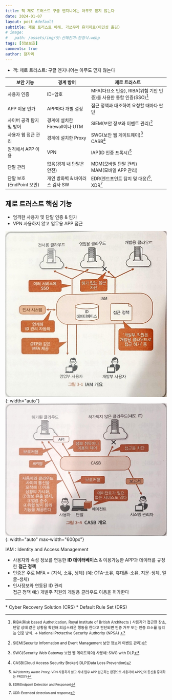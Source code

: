 ```yaml
---
title: 책 제로 트러스트 구글 엔지니어는 아무도 믿지 않는다
date: 2024-01-07
layout: post #default
subtitle: 제로 트러스트 이해, 가쓰무라 유키히로(이민성 옮김)
# image:
#   path: /assets/img/맛-산해진미-한정식.webp
tags: [정보보호]
comments: true
author: 잠자리
---
```


* 책: 제로 트러스트: 구글 엔지니어는 아무도 믿지 않는다

| 보안 기능 | 경계 방어 | 제로 트러스트 |
| --- | --- | --- |
| 사용자 인증 | ID+암호 | MFA(다요소 인증), RIBA(위험 기반 인증)를 사용한 통합 인증(SSO)[^1] |
| APP 이용 인가 | APP마다 개별 설정 | 접근 정책과 대조하여 요청할 때마다 판단 |
| 사이버 공격 탐지 및 방어 | 경계에 설치한 Firewall이나 UTM | SIEM(보안 정보와 이벤트 관리)[^2]|
| 사용자 웹 접근 관리| 경계에 설치한 Proxy | SWG(보안 웹 게이트웨이)[^3] <br> CASB[^4]| 
| 원격에서 APP 이용 | VPN | IAP(ID 인증 프록시)[^6]|
| 단말 관리 | 없음(경계 내 단말은 안전) | MDM(모바일 단말 관리) <br> MAM(모바일 APP 관리)|
| 단말 보호(EndPoint 보안) | 개인 방화벽 & 바이러스 검사 SW | EDR(엔드포인트 탐지 및 대응)[^5], XDR[^7]|

## 제로 트러스트 핵심 기능
* 엄격한 사용자 및 단말 인증 & 인가
* VPN 사용하지 않고 업무용 APP 접근

![IAM개요](/assets/img/IAM개요.png){: width="auto"}  
![CASB 개요](/assets/img/CASB-개요.png){: width="auto" max-width="600px"}

IAM 
: Identity and Access Management  
* 사용자와 속성 정보를 연동한 **ID 데이터베이스** & 이용가능한 APP과 데이터를 규정한 **접근 정책**  
* 인증은 주로 MFA = {지식, 소유, 생체} (예: OTA-소유, 휴대폰-소유, 지문-생체, 얼굴-생체)  
* 인사정보와 연동된 ID 관리  
접근 정책 예:) 개발주 직원의 개발용 클라우드 이용을 허가한다  


<hr/>
* Cyber Recovery Solution (CRS)
* Default Rule Set (DRS)

[^1]: <small> RIBA(Risk based Authetication, Royal Institute of British Architects )  사용자가 접근한 장소, 단말 상태 같은 상황을 확인해 의심스러운 행동을 한다고 판단되면 인증 거부 또는 인증 요소를 늘리는 인증 방식. &rarr; National Protective Security Authority (NPSA) </small>  
[^2]: <small> SIEM(Security Information and Event Management 보안 정보와 이벤트 관리)</small>  
[^3]: <small> SWG(Security Web Gateway 보안 웹 게이트웨이) 사용예: SWG with DLP</small>  
[^4]: <small> CASB(Cloud Access Security Broker)  DLP(Data Loss Prevention)</samll>  
[^5]: <small> EDR(Endpoint Detection and Response)</small>  
[^6]: <small> IAP(Identity Aware Proxy) VPN 사용하지 않고 사내 업무 APP 접근하는 환경으로 사용자와 APP간의 통신을 중개하는 PROXY</small>  
[^7]: <small> XDR: Extended detection and response</small>
